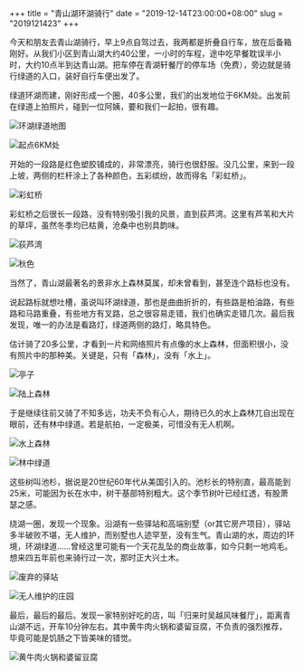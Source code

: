 +++
title = "青山湖环湖骑行"
date = "2019-12-14T23:00:00+08:00"
slug = "2019121423"
+++



今天和朋友去青山湖骑行，早上9点自驾过去，我两都是折叠自行车，放在后备箱刚好。从我们小区到青山湖大约40公里，一小时的车程，途中吃早餐耽误半小时，大约10点半到达青山湖。把车停在青湖轩餐厅的停车场（免费），旁边就是骑行绿道的入口，装好自行车便出发了。

绿道环湖而建，刚好形成一个圈，40多公里，我们的出发地位于6KM处。出发前在绿道上拍照片，碰到一位阿姨，要和我们一起拍，很有趣。

![环湖绿道地图](/blog_static/2019/191214-line.jpg)

![起点6KM处](/blog_static/2019/191214-start.jpg)

开始的一段路是红色塑胶铺成的，非常漂亮，骑行也很舒服。没几公里，来到一段上坡，两侧的栏杆涂上了各种颜色，五彩缤纷，故而得名「彩虹桥」。

![彩虹桥](/blog_static/2019/191214-3.jpg)

彩虹桥之后很长一段路，没有特别吸引我的风景，直到荻芦湾。这里有芦苇和大片的草坪，虽然冬季均已枯黄，沧桑中也别具韵味。

![荻芦湾](/blog_static/2019/191214-6.jpg)

![秋色](/blog_static/2019/191214-5.jpg)

当然了，青山湖最著名的景非水上森林莫属，却未曾看到，甚至连个路标也没有。

说起路标就想吐槽，虽说叫环湖绿道，那也是曲曲折折的，有些路是柏油路，有些路和马路重叠，有些地方有叉路，总之很容易走错，我们也确实走错几次。最后我发现，唯一的办法是看路灯，绿道两侧的路灯，略具特色。

估计骑了20多公里，才看到一片和网络照片有点像的水上森林，但面积很小，没有照片中的那种美。关键是，只有「森林」，没有「水上」。

![亭子](/blog_static/2019/191214-7.jpg)

![陆上森林](/blog_static/2019/191214-8.jpg)

于是继续往前又骑了不知多远，功夫不负有心人，期待已久的水上森林兀自出现在眼前，还有林中绿道。若是航拍，一定极美，可惜没有无人机啊。

![水上森林](/blog_static/2019/191214-10.jpg)

![林中绿道](/blog_static/2019/191214-9.jpg)

这些树叫池杉，据说是20世纪60年代从美国引入的。池杉长的特别直，最高能到25米，可能因为长在水中，树干基部特别粗大。这个季节树叶已经红透，有股萧瑟之感。

绕湖一圈，发现一个现象。沿湖有一些驿站和高端别墅（or其它房产项目），驿站多半破败不堪，无人维护，而别墅也人迹罕至，没有生气。青山湖的水，周边的环境，环湖绿道……曾经这里可能有一个天花乱坠的商业故事，如今只剩一地鸡毛。想来四五年前也来骑行过一次，那时正大兴土木。

![废弃的驿站](/blog_static/2019/191214-11.jpg)

![无人维护的庄园](/blog_static/2019/191214-12.jpg)

最后，最后的最后。发现一家特别好吃的店，叫「归来时吴越风味餐厅」，距离青山湖不远，开车10分钟左右。其中黄牛肉火锅和婆留豆腐，不负责的强烈推荐，毕竟可能是饥肠之下皆美味的错觉。

![黄牛肉火锅和婆留豆腐](/blog_static/2019/191214-13.jpg)
